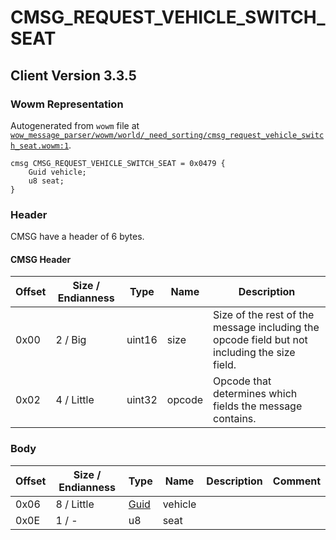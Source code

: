 # CMSG_REQUEST_VEHICLE_SWITCH_SEAT

## Client Version 3.3.5

### Wowm Representation

Autogenerated from `wowm` file at [`wow_message_parser/wowm/world/_need_sorting/cmsg_request_vehicle_switch_seat.wowm:1`](https://github.com/gtker/wow_messages/tree/main/wow_message_parser/wowm/world/_need_sorting/cmsg_request_vehicle_switch_seat.wowm#L1).
```rust,ignore
cmsg CMSG_REQUEST_VEHICLE_SWITCH_SEAT = 0x0479 {
    Guid vehicle;
    u8 seat;
}
```
### Header

CMSG have a header of 6 bytes.

#### CMSG Header

| Offset | Size / Endianness | Type   | Name   | Description |
| ------ | ----------------- | ------ | ------ | ----------- |
| 0x00   | 2 / Big           | uint16 | size   | Size of the rest of the message including the opcode field but not including the size field.|
| 0x02   | 4 / Little        | uint32 | opcode | Opcode that determines which fields the message contains.|

### Body

| Offset | Size / Endianness | Type | Name | Description | Comment |
| ------ | ----------------- | ---- | ---- | ----------- | ------- |
| 0x06 | 8 / Little | [Guid](../spec/packed-guid.md) | vehicle |  |  |
| 0x0E | 1 / - | u8 | seat |  |  |

